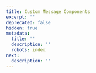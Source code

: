 ```yaml
---
title: Custom Message Components
excerpt: ''
deprecated: false
hidden: true
metadata:
  title: ''
  description: ''
  robots: index
next:
  description: ''
---
```

<ComingSoon />